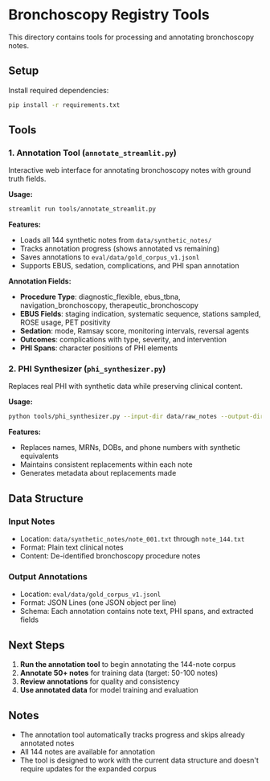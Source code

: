 # Bronchoscopy Registry Tools

This directory contains tools for processing and annotating bronchoscopy notes.

## Setup

Install required dependencies:

```bash
pip install -r requirements.txt
```

## Tools

### 1. Annotation Tool (`annotate_streamlit.py`)

Interactive web interface for annotating bronchoscopy notes with ground truth fields.

**Usage:**
```bash
streamlit run tools/annotate_streamlit.py
```

**Features:**
- Loads all 144 synthetic notes from `data/synthetic_notes/`
- Tracks annotation progress (shows annotated vs remaining)
- Saves annotations to `eval/data/gold_corpus_v1.jsonl`
- Supports EBUS, sedation, complications, and PHI span annotation

**Annotation Fields:**
- **Procedure Type**: diagnostic_flexible, ebus_tbna, navigation_bronchoscopy, therapeutic_bronchoscopy
- **EBUS Fields**: staging indication, systematic sequence, stations sampled, ROSE usage, PET positivity
- **Sedation**: mode, Ramsay score, monitoring intervals, reversal agents
- **Outcomes**: complications with type, severity, and intervention
- **PHI Spans**: character positions of PHI elements

### 2. PHI Synthesizer (`phi_synthesizer.py`)

Replaces real PHI with synthetic data while preserving clinical content.

**Usage:**
```bash
python tools/phi_synthesizer.py --input-dir data/raw_notes --output-dir data/synthetic_notes
```

**Features:**
- Replaces names, MRNs, DOBs, and phone numbers with synthetic equivalents
- Maintains consistent replacements within each note
- Generates metadata about replacements made

## Data Structure

### Input Notes
- Location: `data/synthetic_notes/note_001.txt` through `note_144.txt`
- Format: Plain text clinical notes
- Content: De-identified bronchoscopy procedure notes

### Output Annotations
- Location: `eval/data/gold_corpus_v1.jsonl`
- Format: JSON Lines (one JSON object per line)
- Schema: Each annotation contains note text, PHI spans, and extracted fields

## Next Steps

1. **Run the annotation tool** to begin annotating the 144-note corpus
2. **Annotate 50+ notes** for training data (target: 50-100 notes)
3. **Review annotations** for quality and consistency
4. **Use annotated data** for model training and evaluation

## Notes

- The annotation tool automatically tracks progress and skips already annotated notes
- All 144 notes are available for annotation
- The tool is designed to work with the current data structure and doesn't require updates for the expanded corpus

